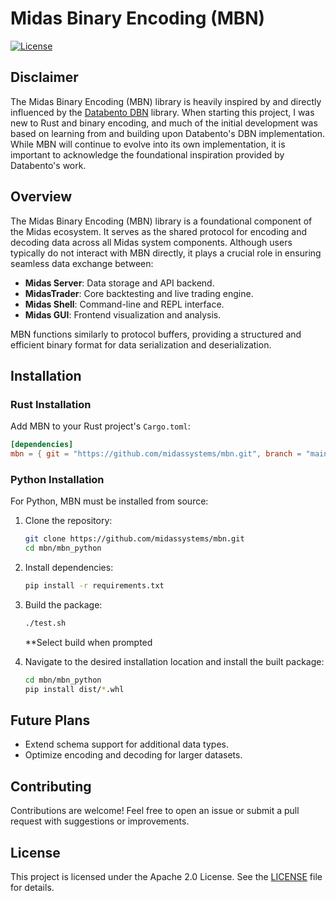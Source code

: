 # Midas Binary Encoding (MBN)

[![License](https://img.shields.io/badge/license-Apache%202.0-blue.svg)](LICENSE)

## Disclaimer

The Midas Binary Encoding (MBN) library is heavily inspired by and directly influenced by the [Databento DBN](https://github.com/databento/dbn) library. When starting this project, I was new to Rust and binary encoding, and much of the initial development was based on learning from and building upon Databento's DBN implementation. While MBN will continue to evolve into its own implementation, it is important to acknowledge the foundational inspiration provided by Databento's work.

## Overview

The Midas Binary Encoding (MBN) library is a foundational component of the Midas ecosystem. It serves as the shared protocol for encoding and decoding data across all Midas system components. Although users typically do not interact with MBN directly, it plays a crucial role in ensuring seamless data exchange between:

- **Midas Server**: Data storage and API backend.
- **MidasTrader**: Core backtesting and live trading engine.
- **Midas Shell**: Command-line and REPL interface.
- **Midas GUI**: Frontend visualization and analysis.

MBN functions similarly to protocol buffers, providing a structured and efficient binary format for data serialization and deserialization.

## Installation

### Rust Installation

Add MBN to your Rust project's `Cargo.toml`:

```toml
[dependencies]
mbn = { git = "https://github.com/midassystems/mbn.git", branch = "main" }
```

### Python Installation

For Python, MBN must be installed from source:

1. Clone the repository:

   ```bash
   git clone https://github.com/midassystems/mbn.git
   cd mbn/mbn_python
   ```

2. Install dependencies:

   ```bash
   pip install -r requirements.txt
   ```

3. Build the package:

   ```bash
   ./test.sh
   ```

   \*\*Select build when prompted

4. Navigate to the desired installation location and install the built package:
   ```bash
   cd mbn/mbn_python
   pip install dist/*.whl
   ```

## Future Plans

- Extend schema support for additional data types.
- Optimize encoding and decoding for larger datasets.

## Contributing

Contributions are welcome! Feel free to open an issue or submit a pull request with suggestions or improvements.

## License

This project is licensed under the Apache 2.0 License. See the [LICENSE](LICENSE) file for details.
